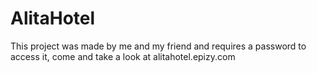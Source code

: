 # AlitaHotel
This project was made by me and my friend and requires a password to access it, come and take a look at alitahotel.epizy.com
